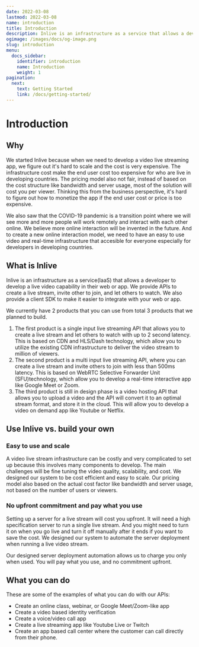 ```yaml
---
date: 2022-03-08
lastmod: 2022-03-08
name: introduction
title: Introduction
description: Inlive is an infrastructure as a service that allows a developer to develop a live video capability in their web or app.
ogimage: /images/docs/og-image.png
slug: introduction
menu:
  docs_sidebar:
    identifier: introduction
    name: Introduction
    weight: 1
pagination:
  next:
    text: Getting Started
    link: /docs/getting-started/
---
```

# Introduction
## Why
We started Inlive because when we need to develop a video live streaming app, we figure out it's hard to scale and the cost is very expensive. The infrastructure cost make the end user cost too expensive for who are live in developing countries. The pricing model also not fair, instead of based on the cost structure like bandwidth and server usage, most of the solution will cost you per viewer. Thinking this from the business perspective, it's hard to figure out how to monetize the app if the end user cost or price is too expensive.

We also saw that the COVID-19 pandemic is a transition point where we will see more and more people will work remotely and interact with each other online. We believe more online interaction will be invented in the future. And to create a new online interaction model, we need to have an easy to use video and real-time infrastructure that accesible for everyone especially for developers in developing countries. 

## What is Inlive
Inlive is an infrastructure as a service(IaaS) that allows a developer to develop a live video capability in their web or app. We provide APIs to create a live stream, invite other to join, and let others to watch. We also provide a client SDK to make it easier to integrate with your web or app. 

We currently have 2 products that you can use from total 3 products that we planned to build. 
1. The first product is a single input live streaming API that allows you to create a live stream and let others to watch with up to 2 second latency. This is based on CDN and HLS/Dash technology, which allow you to utilize the existing CDN infrastructure to deliver the video stream to million of viewers.
2. The second product is a multi input live streaming API, where you can create a live stream and invite others to join with less than 500ms latency. This is based on WebRTC Selective Forwarder Unit (SFU)technology, which allow you to develop a real-time interactive app like Google Meet or Zoom.
3. The third product is still in design phase is a video hosting API that allows you to upload a video and the API will convert it to an optimal stream format, and store it in the cloud. This will allow you to develop a video on demand app like Youtube or Netflix.

## Use Inlive vs. build your own
### Easy to use and scale
A video live stream infrastructure can be costly and very complicated to set up because this involves many components to develop. The main challenges will be fine tuning the video quality, scalability, and cost. We designed our system to be cost efficient and easy to scale. Our pricing model also based on the actual cost factor like bandwidth and server usage, not based on the number of users or viewers.

### No upfront commitment and pay what you use
Setting up a server for a live stream will cost you upfront. It will need a high specification server to run a single live stream. And you might need to turn it on when you go live and turn it off manually after it ends if you want to save the cost. We designed our system to automate the server deployment when running a live video stream.

Our designed server deployment automation allows us to charge you only when used. You will pay what you use, and no commitment upfront.

## What you can do
These are some of the examples of what you can do with our APIs:
- Create an online class, webinar, or Google Meet/Zoom-like app
- Create a video based identity verification
- Create a voice/video call app
- Create a live streaming app like Youtube Live or Twitch
- Create an app based call center where the customer can call directly from their phone.